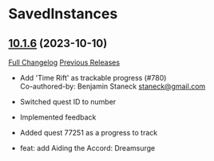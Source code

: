 # SavedInstances

## [10.1.6](https://github.com/SavedInstances/SavedInstances/tree/10.1.6) (2023-10-10)
[Full Changelog](https://github.com/SavedInstances/SavedInstances/compare/10.1.5...10.1.6) [Previous Releases](https://github.com/SavedInstances/SavedInstances/releases)

- Add 'Time Rift' as trackable progress (#780)  
    Co-authored-by: Benjamin Staneck <staneck@gmail.com>  
- Switched quest ID to number  
- Implemented feedback  
- Added quest 77251 as a progress to track  
- feat: add Aiding the Accord: Dreamsurge  
